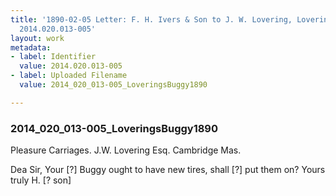 ```yaml
---
title: '1890-02-05 Letter: F. H. Ivers & Son to J. W. Lovering, Lovering''s Buggy,
  2014.020.013-005'
layout: work
metadata:
- label: Identifier
  value: 2014.020.013-005
- label: Uploaded Filename
  value: 2014_020_013-005_LoveringsBuggy1890

---
```

<div class="pages">
<div id="page-1653910">
<h3><a name="page-1653910">2014_020_013-005_LoveringsBuggy1890</a></h3>
<div class="page-content">
<p>Pleasure Carriages.<span class='line-break'> </span>J.W. Lovering Esq.<span class='line-break'> </span>Cambridge Mas.</p>
<p>Dea Sir,<span class='line-break'> </span>Your [?] Buggy ought to have<span class='line-break'> </span>new tires, shall  [?] put them on?<span class='line-break'> </span>Yours truly<span class='line-break'> </span>H. [?  son]<span class='line-break'> </span></p>
</div>
</div>
<br />
</div>
